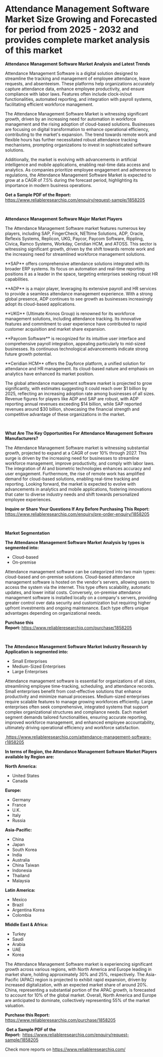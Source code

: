 <p><h1>Attendance Management Software Market Size Growing and Forecasted for period from 2025 - 2032 and provides complete market analysis of this market</h1></p><p><strong>Attendance Management Software Market Analysis and Latest Trends</strong></p>
<p><p>Attendance Management Software is a digital solution designed to streamline the tracking and management of employee attendance, leave requests, and absenteeism. These platforms help organizations accurately capture attendance data, enhance employee productivity, and ensure compliance with labor laws. Features often include clock-in/out functionalities, automated reporting, and integration with payroll systems, facilitating efficient workforce management.</p><p>The Attendance Management Software Market is witnessing significant growth, driven by an increasing need for automation in workforce management and the rising adoption of cloud-based solutions. Businesses are focusing on digital transformation to enhance operational efficiency, contributing to the market's expansion. The trend towards remote work and flexible hours has further necessitated robust attendance tracking mechanisms, prompting organizations to invest in sophisticated software solutions. </p><p>Additionally, the market is evolving with advancements in artificial intelligence and mobile applications, enabling real-time data access and analytics. As companies prioritize employee engagement and adherence to regulations, the Attendance Management Software Market is expected to grow at a CAGR of 7.5% during the forecast period, highlighting its importance in modern business operations.</p></p>
<p><strong>Get a Sample PDF of the Report:&nbsp;</strong> <a href="https://www.reliableresearchiq.com/enquiry/request-sample/1858205?utm_campaign=2730&utm_medium=2&utm_source=Github&utm_content=ia&utm_term=11032025&utm_id=attendance-management-software">https://www.reliableresearchiq.com/enquiry/request-sample/1858205</a></p>
<p>&nbsp;</p>
<p><strong>Attendance Management Software Major Market Players</strong></p>
<p><p>The Attendance Management Software market features numerous key players, including SAP, FingerCheck, NETtime Solutions, ADP, Oracle, Reflexis Systems, Replicon, UKG, Paycor, Paycom Software, Rippling, Civica, Ramco Systems, Workday, Ceridian HCM, and ATOSS. This sector is witnessing significant growth, driven by the shift towards remote work and the increasing need for streamlined workforce management solutions.</p><p>**SAP** offers comprehensive attendance solutions integrated with its broader ERP systems. Its focus on automation and real-time reporting positions it as a leader in the space, targeting enterprises seeking robust HR capabilities.</p><p>**ADP** is a major player, leveraging its extensive payroll and HR services to provide a seamless attendance management experience. With a strong global presence, ADP continues to see growth as businesses increasingly adopt its cloud-based applications.</p><p>**UKG** (Ultimate Kronos Group) is renowned for its workforce management solutions, including attendance tracking. Its innovative features and commitment to user experience have contributed to rapid customer acquisition and market share expansion.</p><p>**Paycom Software** is recognized for its intuitive user interface and comprehensive payroll integration, appealing particularly to mid-sized businesses. Its continuous technological advancements indicate strong future growth potential.</p><p>**Ceridian HCM** offers the Dayforce platform, a unified solution for attendance and HR management. Its cloud-based nature and emphasis on analytics have enhanced its market position.</p><p>The global attendance management software market is projected to grow significantly, with estimates suggesting it could reach over $1 billion by 2025, reflecting an increasing adoption rate among businesses of all sizes. Revenue figures for players like ADP and SAP are robust, with ADP reporting annual revenues exceeding $14 billion, while SAP reported revenues around $30 billion, showcasing the financial strength and competitive advantage of these organizations in the market.</p></p>
<p>&nbsp;</p>
<p><strong>What Are The Key Opportunities For Attendance Management Software Manufacturers?</strong></p>
<p><p>The Attendance Management Software market is witnessing substantial growth, projected to expand at a CAGR of over 10% through 2027. This surge is driven by the increasing need for businesses to streamline workforce management, improve productivity, and comply with labor laws. The integration of AI and biometric technologies enhances accuracy and user engagement. Furthermore, the rise of remote work has amplified demand for cloud-based solutions, enabling real-time tracking and reporting. Looking forward, the market is expected to evolve with advancements in analytics and mobile applications, fostering innovations that cater to diverse industry needs and shift towards personalized employee experiences.</p></p>
<p><strong>Inquire or Share Your Questions If Any Before Purchasing This Report:</strong> <a href="https://www.reliableresearchiq.com/enquiry/pre-order-enquiry/1858205?utm_campaign=2730&utm_medium=2&utm_source=Github&utm_content=ia&utm_term=11032025&utm_id=attendance-management-software">https://www.reliableresearchiq.com/enquiry/pre-order-enquiry/1858205</a></p>
<p>&nbsp;</p>
<p><strong>Market Segmentation</strong></p>
<p><strong>The Attendance Management Software Market Analysis by types is segmented into:</strong></p>
<p><ul><li>Cloud-based</li><li>On-premise</li></ul></p>
<p><p>Attendance management software can be categorized into two main types: cloud-based and on-premise solutions. Cloud-based attendance management software is hosted on the vendor's servers, allowing users to access the system via the internet. This type offers scalability, automatic updates, and lower initial costs. Conversely, on-premise attendance management software is installed locally on a company's servers, providing greater control over data security and customization but requiring higher upfront investments and ongoing maintenance. Each type offers unique advantages depending on organizational needs.</p></p>
<p><strong>Purchase this Report:&nbsp;</strong><a href="https://www.reliableresearchiq.com/purchase/1858205?utm_campaign=2730&utm_medium=2&utm_source=Github&utm_content=ia&utm_term=11032025&utm_id=attendance-management-software">https://www.reliableresearchiq.com/purchase/1858205</a></p>
<p>&nbsp;</p>
<p><strong>The Attendance Management Software Market Industry Research by Application is segmented into:</strong></p>
<p><ul><li>Small Enterprises</li><li>Medium-Sized Enterprises</li><li>Large Enterprises</li></ul></p>
<p><p>Attendance management software is essential for organizations of all sizes, streamlining employee time-tracking, scheduling, and attendance records. Small enterprises benefit from cost-effective solutions that enhance productivity and minimize manual processes. Medium-sized enterprises require scalable features to manage growing workforces efficiently. Large enterprises often seek comprehensive, integrated systems that support complex organizational structures and compliance needs. Each market segment demands tailored functionalities, ensuring accurate reporting, improved workforce management, and enhanced employee accountability, ultimately driving operational efficiency and workforce satisfaction.</p></p>
<p><a href="https://www.reliableresearchiq.com/attendance-management-software-r1858205?utm_campaign=2730&utm_medium=2&utm_source=Github&utm_content=ia&utm_term=11032025&utm_id=attendance-management-software">&nbsp;https://www.reliableresearchiq.com/attendance-management-software-r1858205</a></p>
<p><strong>In terms of Region, the Attendance Management Software Market Players available by Region are:</strong></p>
<p>
    <p> <strong> North America: </strong>
        <ul>
            <li>United States</li>
            <li>Canada</li>
        </ul>
        </p> 
    <p> <strong> Europe: </strong>
        <ul>
            <li>Germany</li>
            <li>France</li>
            <li>U.K.</li>
            <li>Italy</li>
            <li>Russia</li>
        </ul>
        </p> 
    <p> <strong> Asia-Pacific: </strong>
        <ul>
            <li>China</li>
            <li>Japan</li>
            <li>South Korea</li>
            <li>India</li>
            <li>Australia</li>
            <li>China Taiwan</li>
            <li>Indonesia</li>
            <li>Thailand</li>
            <li>Malaysia</li>
        </ul>
        </p> 
    <p> <strong> Latin America: </strong>
        <ul>
            <li>Mexico</li>
            <li>Brazil</li>
            <li>Argentina Korea</li>
            <li>Colombia</li>
        </ul>
        </p> 
    <p> <strong> Middle East & Africa: </strong>
        <ul>
            <li>Turkey</li>
            <li>Saudi</li>
            <li>Arabia</li>
            <li>UAE</li>
            <li>Korea</li>
        </ul>
    </p>
    </p>
<p><p>The Attendance Management Software market is experiencing significant growth across various regions, with North America and Europe leading in market share, holding approximately 30% and 25%, respectively. The Asia-Pacific (APAC) region is projected to exhibit rapid expansion, driven by increased digitalization, with an expected market share of around 20%. China, representing a substantial portion of the APAC growth, is forecasted to account for 10% of the global market. Overall, North America and Europe are anticipated to dominate, collectively representing 55% of the market valuation.</p></p>
<p><strong>Purchase this Report: </strong><a href="https://www.reliableresearchiq.com/purchase/1858205?utm_campaign=2730&utm_medium=2&utm_source=Github&utm_content=ia&utm_term=11032025&utm_id=attendance-management-software">https://www.reliableresearchiq.com/purchase/1858205</a></p>
<p>&nbsp;<strong>Get a Sample PDF of the Report:&nbsp;&nbsp;</strong><a href="https://www.reliableresearchiq.com/enquiry/request-sample/1858205?utm_campaign=2730&utm_medium=2&utm_source=Github&utm_content=ia&utm_term=11032025&utm_id=attendance-management-software">https://www.reliableresearchiq.com/enquiry/request-sample/1858205</a></p>
<p><strong></strong></p>
<p>Check more reports on <a href="https://www.reliableresearchiq.com/?utm_campaign=2730&utm_medium=2&utm_source=Github&utm_content=ia&utm_term=11032025&utm_id=attendance-management-software">https://www.reliableresearchiq.com/</a></p>